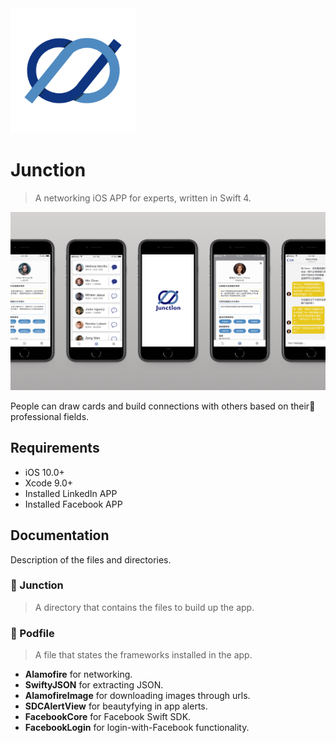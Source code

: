 <img src="https://github.com/yenchulin/Junction/raw/master/Junction_logo.png" width=200>

# Junction
> A networking iOS APP for experts, written in Swift 4.

<img src="https://github.com/yenchulin/Junction/raw/master/Junction_Image.png">

People can draw cards and build connections with others based on their professional fields. 

## Requirements

* iOS 10.0+
* Xcode 9.0+
* Installed LinkedIn APP
* Installed Facebook APP

## Documentation

Description of the files and directories.

### 📁 Junction
> A directory that contains the files to build up the app.

### 📄 Podfile
> A file that states the frameworks installed in the app.

* **Alamofire** for networking.
* **SwiftyJSON** for extracting JSON.
* **AlamofireImage** for downloading images through urls.
* **SDCAlertView** for beautyfying in app alerts.
* **FacebookCore** for Facebook Swift SDK.
* **FacebookLogin** for login-with-Facebook functionality.
